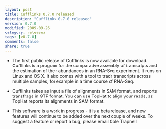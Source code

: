 ```yaml
---
layout: post
title: Cufflinks 0.7.0 released
description: "Cufflinks 0.7.0 released"
version: 0.7.0
modified: 2009-09-26
category: releases
tags: [v0.7.0]
comments: false
share: true
---
```


- The first public release of Cufflinks is now available for download. Cufflinks is a program for the comparative assembly of transcripts and the estimation of their abundances in an RNA-Seq experiment. It runs on Linux and OS X. It also comes with a tool to track transcripts across multiple samples, for example in a time course of RNA-Seq.

- Cufflinks takes as input a file of alignments in SAM format, and reports transfrags in GTF format. You can use TopHat to align your reads, as TopHat reports its alignments in SAM format.

- This software is a work in progress - it is a beta release, and new features will continue to be added over the next couple of weeks. To suggest a feature or report a bug, please email Cole Trapnell